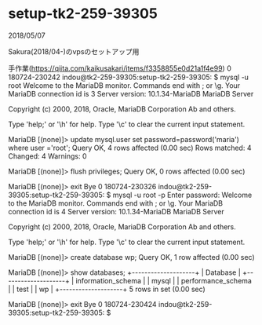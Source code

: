 # setup-tk2-259-39305
2018/05/07

Sakura(2018/04-)のvpsのセットアップ用

手作業(https://qiita.com/kaikusakari/items/f3358855e0d21a1f4e99)
0 180724-230242 indou@tk2-259-39305:setup-tk2-259-39305:
$ mysql -u root
Welcome to the MariaDB monitor.  Commands end with ; or \g.
Your MariaDB connection id is 3
Server version: 10.1.34-MariaDB MariaDB Server

Copyright (c) 2000, 2018, Oracle, MariaDB Corporation Ab and others.

Type 'help;' or '\h' for help. Type '\c' to clear the current input statement.

MariaDB [(none)]> update mysql.user set password=password('maria') where user ='root';
Query OK, 4 rows affected (0.00 sec)
Rows matched: 4  Changed: 4  Warnings: 0

MariaDB [(none)]> flush privileges;
Query OK, 0 rows affected (0.00 sec)

MariaDB [(none)]> exit
Bye
0 180724-230326 indou@tk2-259-39305:setup-tk2-259-39305:
$ mysql -u root -p
Enter password: 
Welcome to the MariaDB monitor.  Commands end with ; or \g.
Your MariaDB connection id is 4
Server version: 10.1.34-MariaDB MariaDB Server

Copyright (c) 2000, 2018, Oracle, MariaDB Corporation Ab and others.

Type 'help;' or '\h' for help. Type '\c' to clear the current input statement.

MariaDB [(none)]> create database wp;
Query OK, 1 row affected (0.00 sec)

MariaDB [(none)]> show databases;
+--------------------+
| Database           |
+--------------------+
| information_schema |
| mysql              |
| performance_schema |
| test               |
| wp                 |
+--------------------+
5 rows in set (0.00 sec)

MariaDB [(none)]> exit
Bye
0 180724-230424 indou@tk2-259-39305:setup-tk2-259-39305:
$ 


